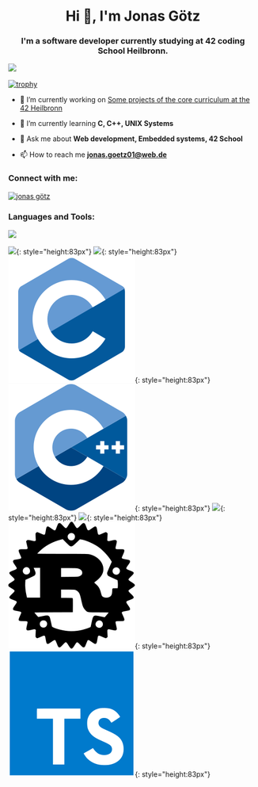 <h1 align="center">Hi 👋, I'm Jonas Götz</h1>
<h3 align="center">I'm a software developer currently studying at 42 coding School Heilbronn.</h3>

![](https://komarev.com/ghpvc/?username=jonasgoetz01)

[![trophy](https://github-profile-trophy.vercel.app/?username=jonasgoetz01&title=MultiLanguage,Followers,Stars,Joined2020,Commits,Experience,PullRequest,Repositories&theme=dracula&no-frame=true&margin-w=15)](https://github.com/ryo-ma/github-profile-trophy)

- 🔭 I’m currently working on [Some projects of the core curriculum at the 42 Heilbronn](https://github.com/JonasGoetz01/42-pipex)

- 🌱 I’m currently learning **C, C++, UNIX Systems**

- 💬 Ask me about **Web development, Embedded systems, 42 School**

- 📫 How to reach me **jonas.goetz01@web.de**

### Connect with me:
<a href="https://linkedin.com/in/jonas götz" target="blank">
  <img align="center" src="https://raw.githubusercontent.com/rahuldkjain/github-profile-readme-generator/master/src/images/icons/Social/linked-in-alt.svg" alt="jonas götz" height="30" width="40" />
</a>

### Languages and Tools:
![](https://github-readme-stats.vercel.app/api/top-langs/?username=jonasgoetz01&layout=compact&hide=Handlebars&theme=dracula)

![](https://angular.io/assets/images/logos/angular/angular.svg){: style="height:83px"}
![](https://cdn.worldvectorlogo.com/logos/arduino-1.svg){: style="height:83px"}
![](https://raw.githubusercontent.com/devicons/devicon/master/icons/c/c-original.svg){: style="height:83px"}
![](https://raw.githubusercontent.com/devicons/devicon/master/icons/cplusplus/cplusplus-original.svg){: style="height:83px"}
![](https://www.vectorlogo.zone/logos/kotlinlang/kotlinlang-icon.svg){: style="height:83px"}
![](https://www.vectorlogo.zone/logos/kubernetes/kubernetes-icon.svg){: style="height:83px"}
![](https://raw.githubusercontent.com/devicons/devicon/master/icons/rust/rust-plain.svg){: style="height:83px"}
![](https://raw.githubusercontent.com/devicons/devicon/master/icons/typescript/typescript-original.svg){: style="height:83px"}
